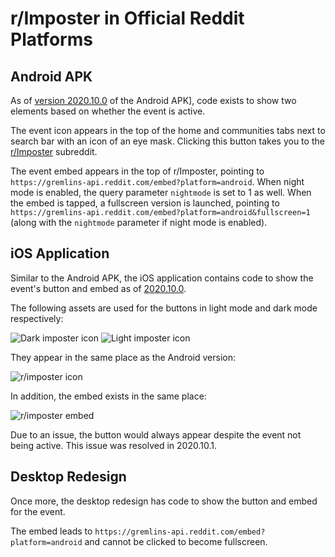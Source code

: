 # r/Imposter in Official Reddit Platforms

## Android APK

As of [version 2020.10.0](https://www.reddit.com/r/redditmobile/comments/fnrc3s/reddit_for_android_version_2020100_now_available/) of the Android APK], code exists to show two elements based on whether the event is active.

The event icon appears in the top of the home and communities tabs next to search bar with an icon of an eye mask. Clicking this button takes you to the [r/Imposter](https://www.reddit.com/r/imposter) subreddit.

The event embed appears in the top of r/Imposter, pointing to `https://gremlins-api.reddit.com/embed?platform=android`. When night mode is enabled, the query parameter `nightmode` is set to 1 as well. When the embed is tapped, a fullscreen version is launched, pointing to `https://gremlins-api.reddit.com/embed?platform=android&fullscreen=1` (along with the `nightmode` parameter if night mode is enabled).

## iOS Application

Similar to the Android APK, the iOS application contains code to show the event's button and embed as of [2020.10.0](https://www.reddit.com/r/redditmobile/comments/fnrdmr/reddit_for_ios_version_2020100_now_available/).

The following assets are used for the buttons in light mode and dark mode respectively:

![Dark imposter icon](https://i.imgur.com/ggiIpFS.png)
![Light imposter icon](https://i.imgur.com/p9FyC74.png)

They appear in the same place as the Android version:

![r/imposter icon](https://i.imgur.com/x4aQXiU.jpg)

In addition, the embed exists in the same place:

![r/imposter embed](https://i.imgur.com/Pmk8BZe.jpg)

Due to an issue, the button would always appear despite the event not being active. This issue was resolved in 2020.10.1.

## Desktop Redesign

Once more, the desktop redesign has code to show the button and embed for the event.

The embed leads to `https://gremlins-api.reddit.com/embed?platform=android` and cannot be clicked to become fullscreen.
